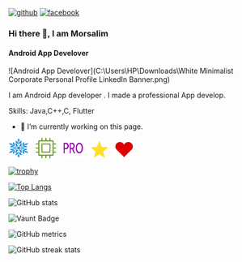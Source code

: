 [<img src='https://cdn.jsdelivr.net/npm/simple-icons@3.0.1/icons/github.svg' alt='github' height='40'>](https://github.com/morsalim21)  [<img src='https://cdn.jsdelivr.net/npm/simple-icons@3.0.1/icons/facebook.svg' alt='facebook' height='40'>](https://www.facebook.com/morsalin247)  


### Hi there 👋, I am Morsalim
#### Android App Develover
![Android App Develover](C:\Users\HP\Downloads\White Minimalist Corporate Personal Profile LinkedIn Banner.png)

I am Android App developer . I made a professional App develop.

Skills: Java,C++,C, Flutter 

- 🔭 I’m currently working on this page. 



<a href='https://archiveprogram.github.com/'><img src='https://raw.githubusercontent.com/acervenky/animated-github-badges/master/assets/acbadge.gif' width='40' height='40'></a> <a href='https://docs.github.com/en/developers'><img src='https://raw.githubusercontent.com/acervenky/animated-github-badges/master/assets/devbadge.gif' width='40' height='40'></a> <a href='https://github.com/pricing'><img src='https://raw.githubusercontent.com/acervenky/animated-github-badges/master/assets/pro.gif' width='40' height='40'></a> <a href='https://stars.github.com/'><img src='https://raw.githubusercontent.com/acervenky/animated-github-badges/master/assets/starbadge.gif' width='35' height='35'></a> <a href='https://docs.github.com/en/github/supporting-the-open-source-community-with-github-sponsors'><img src='https://raw.githubusercontent.com/acervenky/animated-github-badges/master/assets/sponsorbadge.gif' width='35' height='35'></a> 

[![trophy](https://github-profile-trophy.vercel.app/?username=morsalim21)](https://github.com/ryo-ma/github-profile-trophy)

[![Top Langs](https://github-readme-stats.vercel.app/api/top-langs/?username=morsalim21)](https://github.com/anuraghazra/github-readme-stats)

![GitHub stats](https://github-readme-stats.vercel.app/api?username=morsalim21&show_icons=true)  

![Vaunt Badge](https://api.vaunt.dev/v1/github/entities/morsalim21/contributions?format=svg&private=false)  

![GitHub metrics](https://metrics.lecoq.io/morsalim21)  

![GitHub streak stats](https://streak-stats.demolab.com/?user=morsalim21)  

